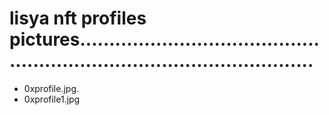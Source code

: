 # lisya nft profiles pictures.............................................................................................
- 0xprofile.jpg.
- 0xprofile1.jpg
